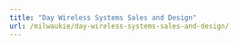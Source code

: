 ```yaml
---
title: "Day Wireless Systems Sales and Design"
url: /milwaukie/day-wireless-systems-sales-and-design/
---
```

